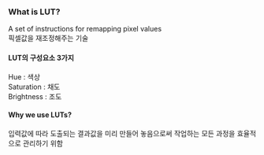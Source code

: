 ### What is LUT?  
A set of instructions for remapping pixel values  
픽셀값을 재조정해주는 기술

#### LUT의 구성요소 3가지  
Hue : 색상  
Saturation : 채도  
Brightness : 조도  

#### Why we use LUTs?    
입력값에 따라 도출되는 결과값을 미리 만들어 놓음으로써 작업하는 모든 과정을 효율적으로 관리하기 위함
